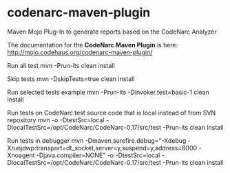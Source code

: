 codenarc-maven-plugin
=====================

Maven Mojo Plug-In to generate reports based on the CodeNarc Analyzer

The documentation for the **CodeNarc Maven Plugin** is here: http://mojo.codehaus.org/codenarc-maven-plugin/

Run all test
mvn -Prun-its clean install

Skip tests
mvn -DskipTests=true clean install

Run selected tests example
mvn -Prun-its -Dinvoker.test=basic-1 clean install

Run tests on CodeNarc test source code that is local instead of from SVN repository
mvn -o -DtestSrc=local -DlocalTestSrc=/opt/CodeNarc/CodeNarc-0.17/src/test -Prun-its clean install

Run tests in debugger
mvn -Dmaven.surefire.debug="-Xdebug -Xrunjdwp:transport=dt_socket,server=y,suspend=y,address=8000 -Xnoagent -Djava.compiler=NONE" -o -DtestSrc=local -DlocalTestSrc=/opt/CodeNarc/CodeNarc-0.17/src/test -Prun-its clean install
 
